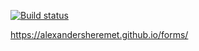 [![Build status](https://ci.appveyor.com/api/projects/status/8tks6akefy761l07?svg=true)](https://ci.appveyor.com/project/AlexanderSheremet/forms)

https://alexandersheremet.github.io/forms/

